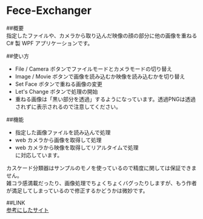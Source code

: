 Fece-Exchanger
==============
  
##概要  
指定したファイルや、カメラから取り込んだ映像の顔の部分に他の画像を重ねる C# 製 WPF アプリケーションです。  
  
##使い方
  
* File / Camera ボタンでファイルモードとカメラモードの切り替え
* Image / Movie ボタンで画像を読み込むか映像を読み込むかを切り替え
* Set Face ボタンで重ねる画像の変更
* Let's Change ボタンで処理の開始
* 重ねる画像は「黒い部分を透過」するようになっています。透過PNGは透過されずに表示されるので注意してください。
  
  
##機能  
* 指定した画像ファイルを読み込んで処理  
* web カメラから画像を取得して処理  
* web カメラから映像を取得してリアルタイムで処理  
に対応しています。  
  
カスケード分類器はサンプルのモノを使っているので精度に関しては保証できません。  
雑コラ感満載だったり、画像処理でちょくちょくバグったりしますが、もう作者が満足してしまっているので修正するかどうかは微妙です。
  
  
##LINK  
[参考にしたサイト](http://komaken.me/blog/2013/10/11/opencv%E3%81%AE%E7%B7%B4%E7%BF%92%E3%81%A7%E7%AC%91%E3%81%84%E7%94%B7%E3%81%A3%E3%81%BD%E3%81%84%E3%82%84%E3%81%A4%E3%82%92%E4%BD%9C%E3%81%A3%E3%81%A6%E3%81%BF%E3%81%9F/)  
